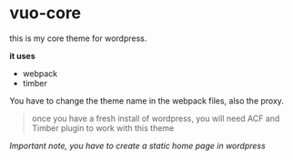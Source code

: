 # vuo-core


this is my core theme for wordpress.

**it uses**
* webpack
* timber

You have to change the theme name in the webpack files, also the proxy.

> once you have a fresh install of wordpress, you will need ACF and Timber plugin to work with this theme

*Important note, you have to create a static home page in wordpress*
